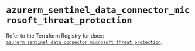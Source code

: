 # `azurerm_sentinel_data_connector_microsoft_threat_protection`

Refer to the Terraform Registry for docs: [`azurerm_sentinel_data_connector_microsoft_threat_protection`](https://registry.terraform.io/providers/hashicorp/azurerm/3.93.0/docs/resources/sentinel_data_connector_microsoft_threat_protection).
